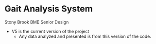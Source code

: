 # Gait Analysis System
Stony Brook BME Senior Design
- V5 is the current version of the project
  -  Any data analyzed and presented is from this version of the code.
